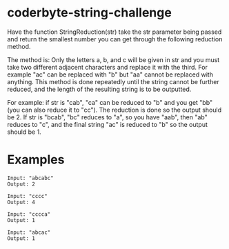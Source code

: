 # coderbyte-string-challenge

Have the function StringReduction(str) take the str parameter being passed and return the smallest number you can get through the following reduction method. 

The method is: Only the letters a, b, and c will be given in str and you must take two different adjacent characters and replace it with the third. For example "ac" can be replaced with "b" but "aa" cannot be replaced with anything. This method is done repeatedly until the string cannot be further reduced, and the length of the resulting string is to be outputted. 

For example: if str is "cab", "ca" can be reduced to "b" and you get "bb" (you can also reduce it to "cc"). The reduction is done so the output should be 2. If str is "bcab", "bc" reduces to "a", so you have "aab", then "ab" reduces to "c", and the final string "ac" is reduced to "b" so the output should be 1.

# Examples
```
Input: "abcabc"
Output: 2
```

```
Input: "cccc"
Output: 4
```

```
Input: "cccca"
Output: 1
```

```
Input: "abcac"
Output: 1
```
